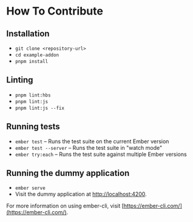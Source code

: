 # How To Contribute

## Installation

* `git clone <repository-url>`
* `cd example-addon`
* `pnpm install`

## Linting

* `pnpm lint:hbs`
* `pnpm lint:js`
* `pnpm lint:js --fix`

## Running tests

* `ember test` – Runs the test suite on the current Ember version
* `ember test --server` – Runs the test suite in "watch mode"
* `ember try:each` – Runs the test suite against multiple Ember versions

## Running the dummy application

* `ember serve`
* Visit the dummy application at [http://localhost:4200](http://localhost:4200).

For more information on using ember-cli, visit [https://ember-cli.com/](https://ember-cli.com/).
